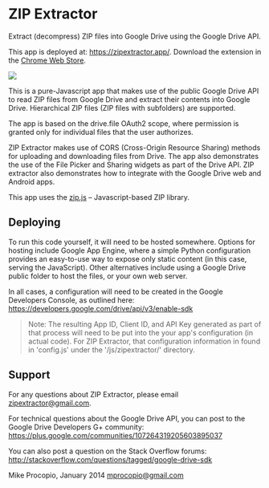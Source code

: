 # ZIP Extractor

Extract (decompress) ZIP files into Google Drive using the Google Drive API.

This app is deployed at: https://zipextractor.app/. Download the extension in the [Chrome Web Store](https://chrome.google.com/webstore/detail/zip-extractor/mmfcakoljjhncfphlflcedhgogfhpbcd?hl=en-US).

![](https://lh3.googleusercontent.com/gRv-MgMtf1a2z22P1nLatu8Y7VdNU4sjrXKY36twawlkK-uuf_mnzyS9wZir_PDKbG2VjvxYE_s=w640-h400-e365)

This is a pure-Javascript app that makes use of the public Google Drive API to read ZIP files from Google Drive and extract their contents into Google Drive. Hierarchical ZIP files (ZIP files with subfolders) are supported.

The app is based on the drive.file OAuth2 scope, where permission is granted only for individual files that the user authorizes.

ZIP Extractor makes use of CORS (Cross-Origin Resource Sharing) methods for uploading and downloading files from Drive. The app also demonstrates the use of the File Picker and Sharing widgets as part of the Drive API. ZIP extractor also demonstrates how to integrate with the Google Drive web and Android apps.

This app uses the [zip.js](http://gildas-lormeau.github.io/zip.js/) – Javascript-based ZIP library.

## Deploying

To run this code yourself, it will need to be hosted somewhere. Options for hosting include Google App Engine, where a simple Python configuration provides an easy-to-use way to expose only static content (in this case, serving the JavaScript). Other alternatives include using a Google Drive public folder to host the files, or your own web server.

In all cases, a configuration will need to be created in the Google Developers Console, as outlined here:
https://developers.google.com/drive/api/v3/enable-sdk

> Note: The resulting App ID, Client ID, and API Key generated as part of that process will need to be put into the your app's configuration (in actual code). For ZIP Extractor, that configuration information in found in 'config.js' under the '/js/zipextractor/' directory.

## Support

For any questions about ZIP Extractor, please email zipextractor@gmail.com.

For technical questions about the Google Drive API, you can post to the Google Drive Developers G+ community:
https://plus.google.com/communities/107264319205603895037

You can also post a question on the Stack Overflow forums:
http://stackoverflow.com/questions/tagged/google-drive-sdk

Mike Procopio, January 2014
mprocopio@gmail.com
